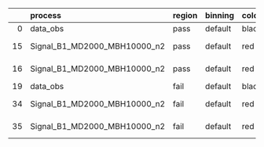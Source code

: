 |    | process                      | region   | binning   | color   | process_type   |   scale | variation   | source_filename                                                       | source_histname   | alias                        | title     |   combine_idx |     lnN |   shapes | syst_type   |   direction |   variation_alias |
|---:|:-----------------------------|:---------|:----------|:--------|:---------------|--------:|:------------|:----------------------------------------------------------------------|:------------------|:-----------------------------|:----------|--------------:|--------:|---------:|:------------|------------:|------------------:|
|  0 | data_obs                     | pass     | default   | black   | DATA           |       1 | nominal     | ./histograms_for_2DAlphabet_v10//BH_Data.root                         | hpass             | Data                         | Data      |           nan | nan     |      nan | nan         |         nan |               nan |
| 15 | Signal_B1_MD2000_MBH10000_n2 | pass     | default   | red     | SIGNAL         |       1 | lumi        | ./histograms_for_2DAlphabet_v10//BH_Signal_B1_MD2000_MBH10000_n2.root | hpass             | Signal_B1_MD2000_MBH10000_n2 | BH signal |           nan |   1.016 |      nan | lnN         |         nan |               nan |
| 16 | Signal_B1_MD2000_MBH10000_n2 | pass     | default   | red     | SIGNAL         |       1 | nominal     | ./histograms_for_2DAlphabet_v10//BH_Signal_B1_MD2000_MBH10000_n2.root | hpass             | Signal_B1_MD2000_MBH10000_n2 | BH signal |           nan | nan     |      nan | nan         |         nan |               nan |
| 19 | data_obs                     | fail     | default   | black   | DATA           |       1 | nominal     | ./histograms_for_2DAlphabet_v10//BH_Data.root                         | hfail             | Data                         | Data      |           nan | nan     |      nan | nan         |         nan |               nan |
| 34 | Signal_B1_MD2000_MBH10000_n2 | fail     | default   | red     | SIGNAL         |       1 | lumi        | ./histograms_for_2DAlphabet_v10//BH_Signal_B1_MD2000_MBH10000_n2.root | hfail             | Signal_B1_MD2000_MBH10000_n2 | BH signal |           nan |   1.016 |      nan | lnN         |         nan |               nan |
| 35 | Signal_B1_MD2000_MBH10000_n2 | fail     | default   | red     | SIGNAL         |       1 | nominal     | ./histograms_for_2DAlphabet_v10//BH_Signal_B1_MD2000_MBH10000_n2.root | hfail             | Signal_B1_MD2000_MBH10000_n2 | BH signal |           nan | nan     |      nan | nan         |         nan |               nan |